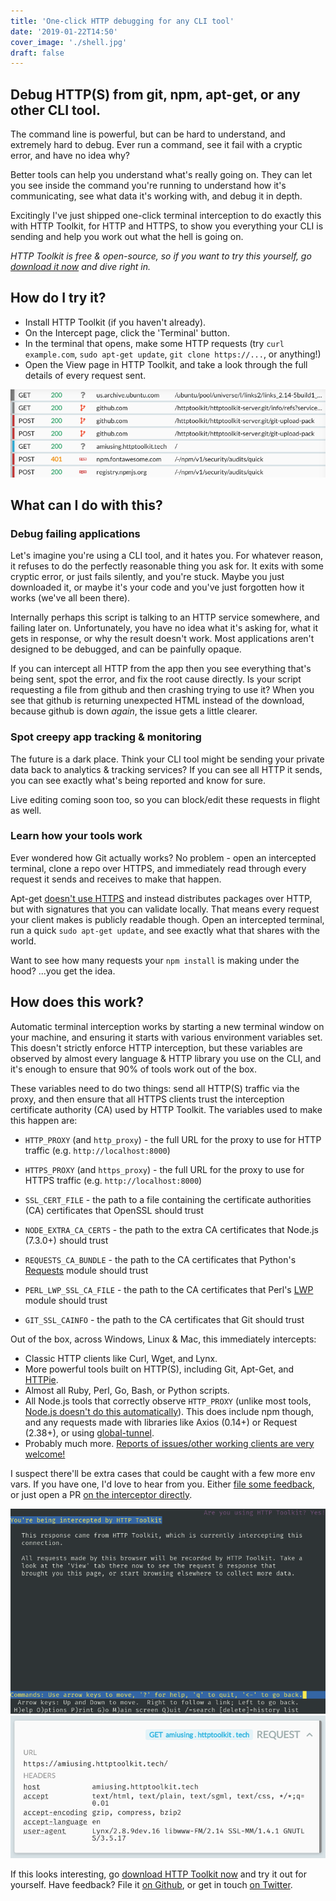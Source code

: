 ```yaml
---
title: 'One-click HTTP debugging for any CLI tool'
date: '2019-01-22T14:50'
cover_image: './shell.jpg'
draft: false
---
```


## Debug HTTP(S) from git, npm, apt-get, or any other CLI tool.

The command line is powerful, but can be hard to understand, and extremely hard to debug. Ever run a command, see it fail with a cryptic error, and have no idea why?

Better tools can help you understand what's really going on. They can let you see inside the command you're running to understand how it's communicating, see what data it's working with, and debug it in depth.

Excitingly I've just shipped one-click terminal interception to do exactly this with HTTP Toolkit, for HTTP and HTTPS, to show you everything your CLI is sending and help you work out what the hell is going on.

_HTTP Toolkit is free & open-source, so if you want to try this yourself, go [download it now](/view) and dive right in._

## How do I try it?

* Install HTTP Toolkit (if you haven't already).
* On the Intercept page, click the 'Terminal' button.
* In the terminal that opens, make some HTTP requests (try `curl example.com`, `sudo apt-get update`, `git clone https://...`, or anything!)
* Open the View page in HTTP Toolkit, and take a look through the full details of every request sent.

![A series of requests from an intercepted terminal](./terminal-requests.png)

## What can I do with this?

### Debug failing applications

Let's imagine you're using a CLI tool, and it hates you. For whatever reason, it refuses to do the perfectly reasonable thing you ask for. It exits with some cryptic error, or just fails silently, and you're stuck. Maybe you just downloaded it, or maybe it's your code and you've just forgotten how it works (we've all been there).

Internally perhaps this script is talking to an HTTP service somewhere, and failing later on. Unfortunately, you have no idea what it's asking for, what it gets in response, or why the result doesn't work. Most applications aren't designed to be debugged, and can be painfully opaque.

If you can intercept all HTTP from the app then you see everything that's being sent, spot the error, and fix the root cause directly. Is your script requesting a file from github and then crashing trying to use it? When you see that github is returning unexpected HTML instead of the download, because github is down _again_, the issue gets a little clearer.

### Spot creepy app tracking & monitoring

The future is a dark place. Think your CLI tool might be sending your private data back to analytics & tracking services? If you can see all HTTP it sends, you can see exactly what's being reported and know for sure.

Live editing coming soon too, so you can block/edit these requests in flight as well.

### Learn how your tools work

Ever wondered how Git actually works? No problem - open an intercepted terminal, clone a repo over HTTPS, and immediately read through every request it sends and receives to make that happen.

Apt-get [doesn't use HTTPS](https://whydoesaptnotusehttps.com) and instead distributes packages over HTTP, but with signatures that you can validate locally. That means every request your client makes is publicly readable though. Open an intercepted terminal, run a quick `sudo apt-get update`, and see exactly what that shares with the world.

Want to see how many requests your `npm install` is making under the hood? ...you get the idea.

## How does this work?

Automatic terminal interception works by starting a new terminal window on your machine, and ensuring it starts with various environment variables set. This doesn't strictly enforce HTTP interception, but these variables are observed by almost every language & HTTP library you use on the CLI, and it's enough to ensure that 90% of tools work out of the box.

These variables need to do two things: send all HTTP(S) traffic via the proxy, and then ensure that all HTTPS clients trust the interception certificate authority (CA) used by HTTP Toolkit. The variables used to make this happen are:

* `HTTP_PROXY` (and `http_proxy`) - the full URL for the proxy to use for HTTP traffic (e.g. `http://localhost:8000`)
* `HTTPS_PROXY` (and `https_proxy`) - the full URL for the proxy to use for HTTPS traffic (e.g. `http://localhost:8000`)

* `SSL_CERT_FILE` - the path to a file containing the certificate authorities (CA) certificates that OpenSSL should trust
* `NODE_EXTRA_CA_CERTS` - the path to the extra CA certificates that Node.js (7.3.0+) should trust
* `REQUESTS_CA_BUNDLE` - the path to the CA certificates that Python's [Requests](http://docs.python-requests.org/en/master/) module should trust
* `PERL_LWP_SSL_CA_FILE` - the path to the CA certificates that Perl's [LWP](https://metacpan.org/pod/LWP) module should trust
* `GIT_SSL_CAINFO` - the path to the CA certificates that Git should trust

Out of the box, across Windows, Linux & Mac, this immediately intercepts:

* Classic HTTP clients like Curl, Wget, and Lynx.
* More powerful tools built on HTTP(S), including Git, Apt-Get, and [HTTPie](https://httpie.org/).
* Almost all Ruby, Perl, Go, Bash, or Python scripts.
* All Node.js tools that correctly observe `HTTP_PROXY` (unlike most tools, [Node.js doesn't do this automatically](https://github.com/nodejs/node/issues/15620)). This does include npm though, and any requests made with libraries like Axios (0.14+) or Request (2.38+), or using [global-tunnel](https://github.com/np-maintain/global-tunnel).
* Probably much more. [Reports of issues/other working clients are very welcome!](https://github.com/httptoolkit/feedback/issues/new)

I suspect there'll be extra cases that could be caught with a few more env vars. If you have one, I'd love to hear from you. Either [file some feedback](https://github.com/httptoolkit/feedback/issues/new), or just open a PR [on the interceptor directly](https://github.com/httptoolkit/httptoolkit-server/blob/v0.1.3/src/interceptors/fresh-terminal.ts#L91-L110).

![A Lynx browser window being intercepted](./lynx-interception.png)
![The HTTP Toolkit view of intercepted Lynx traffic](./lynx-intercepted.png)

If this looks interesting, go [download HTTP Toolkit now](/view) and try it out for yourself. Have feedback? File it [on Github](https://github.com/httptoolkit/feedback/issues/new), or get in touch [on Twitter](https://twitter.com/httptoolkit).
